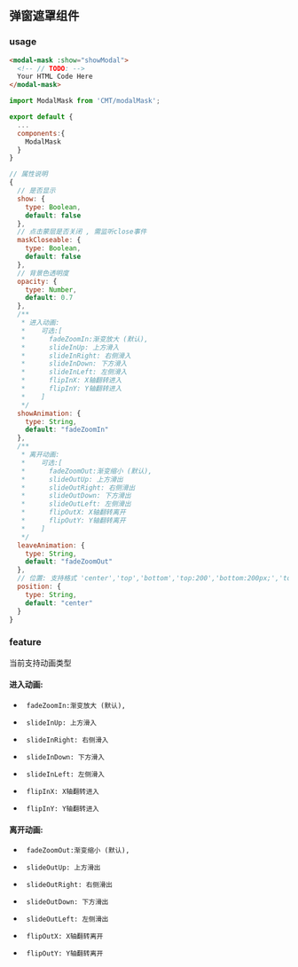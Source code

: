 ## 弹窗遮罩组件

### usage

```html
<modal-mask :show="showModal">
  <!-- // TODO: -->
  Your HTML Code Here 
</modal-mask>
```

```js
import ModalMask from 'CMT/modalMask';

export default {
  ...
  components:{
    ModalMask
  }
}

```

```js
// 属性说明
{
  // 是否显示
  show: {
    type: Boolean,
    default: false
  },
  // 点击蒙层是否关闭 , 需监听close事件
  maskCloseable: {
    type: Boolean,
    default: false
  },
  // 背景色透明度
  opacity: {
    type: Number,
    default: 0.7
  },
  /**
   * 进入动画:
   *    可选:[
   *      fadeZoomIn:渐变放大 (默认),
   *      slideInUp: 上方滑入
   *      slideInRight: 右侧滑入
   *      slideInDown: 下方滑入
   *      slideInLeft: 左侧滑入
   *      flipInX: X轴翻转进入
   *      flipInY: Y轴翻转进入
   *    ]
   */
  showAnimation: {
    type: String,
    default: "fadeZoomIn"
  },
  /**
   * 离开动画:
   *    可选:[
   *      fadeZoomOut:渐变缩小 (默认),
   *      slideOutUp: 上方滑出
   *      slideOutRight: 右侧滑出
   *      slideOutDown: 下方滑出
   *      slideOutLeft: 左侧滑出
   *      flipOutX: X轴翻转离开
   *      flipOutY: Y轴翻转离开
   *    ]
   */
  leaveAnimation: {
    type: String,
    default: "fadeZoomOut"
  },
  // 位置: 支持格式 'center','top','bottom','top:200','bottom:200px;','top:10vw'
  position: {
    type: String,
    default: "center"
  }
}
```

### feature
当前支持动画类型
#### 进入动画:
   *      fadeZoomIn:渐变放大 (默认),
   *      slideInUp: 上方滑入
   *      slideInRight: 右侧滑入
   *      slideInDown: 下方滑入
   *      slideInLeft: 左侧滑入
   *      flipInX: X轴翻转进入
   *      flipInY: Y轴翻转进入

#### 离开动画:
   *      fadeZoomOut:渐变缩小 (默认),
   *      slideOutUp: 上方滑出
   *      slideOutRight: 右侧滑出
   *      slideOutDown: 下方滑出
   *      slideOutLeft: 左侧滑出
   *      flipOutX: X轴翻转离开
   *      flipOutY: Y轴翻转离开